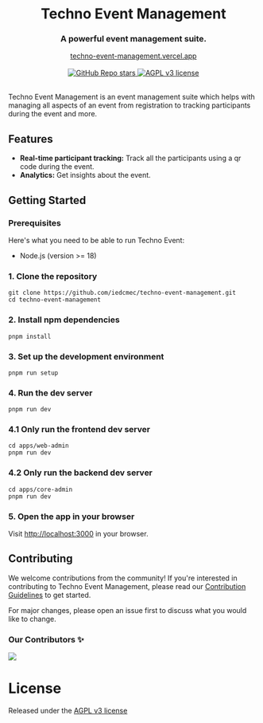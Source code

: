 <div align="center">
  <h1 align="center">Techno Event Management</h1>
  <h3>A powerful event management suite.</h3>
</div>

<div align="center">
  <a href="https://techno-event-management.vercel.app">techno-event-management.vercel.app</a>
</div>

<br/>

<div align="center">
  <a href="https://github.com/IEDCMEC/techno-event-management/stargazers">
    <img alt="GitHub Repo stars" src="https://img.shields.io/github/stars/iedcmec/techno-event-management">
  </a>
  <a href="https://github.com/IEDCMEC/techno-event-management/LICENSE">
    <img src="https://img.shields.io/badge/License-AGPL_v3-blue.svg" alt="AGPL v3 license" />
  </a>
  <!-- <a href="#"><img alt="Twitter Follow" src="https://img.shields.io/twitter/follow/technoevent"></a> -->
  <!-- <a href="https://github.com/mfts/papermark/blob/main/LICENSE"><img alt="License" src="https://img.shields.io/badge/license-AGPLv3-purple"></a> -->
</div>

<br/>

Techno Event Management is an event management suite which helps with managing all aspects of an event from registration to tracking participants during the event and more.

## Features

- **Real-time participant tracking:** Track all the participants using a qr code during the event.
- **Analytics:** Get insights about the event.

<!-- ## Demo

![Techno Event Welcome GIF](.github/images/techno-welcome.gif) -->

## Getting Started

### Prerequisites

Here's what you need to be able to run Techno Event:

- Node.js (version >= 18)

### 1. Clone the repository

```shell
git clone https://github.com/iedcmec/techno-event-management.git
cd techno-event-management
```

### 2. Install npm dependencies

```shell
pnpm install
```

### 3. Set up the development environment

```shell
pnpm run setup
```

### 4. Run the dev server

```shell
pnpm run dev
```

### 4.1 Only run the frontend dev server

```shell
cd apps/web-admin
pnpm run dev
```

### 4.2 Only run the backend dev server

```shell
cd apps/core-admin
pnpm run dev
```

### 5. Open the app in your browser

Visit [http://localhost:3000](http://localhost:3000) in your browser.

## Contributing

We welcome contributions from the community! If you're interested in contributing to Techno Event Management, please read our [Contribution Guidelines](https://github.com/IEDCMEC/techno-event-management/wiki/Contributing) to get started.

For major changes, please open an issue first to discuss what you would like to change.

### Our Contributors ✨

<a href="https://github.com/iedcmec/techno-event-management/graphs/contributors">
  <img src="https://contrib.rocks/image?repo=iedcmec/techno-event-management" />
</a>

# License

Released under the [AGPL v3 license](LICENSE)
